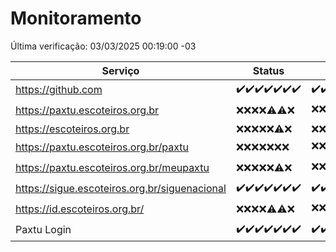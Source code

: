 # Monitoramento

Última verificação: 03/03/2025 00:19:00 -03

|Serviço|Status|Últimas 24h|
|---|---|---|
|https://github.com|<span title="2025-02-24: OK=23">✔️</span><span title="2025-02-25: OK=23">✔️</span><span title="2025-02-26: OK=23">✔️</span><span title="2025-02-27: OK=23">✔️</span><span title="2025-02-28: OK=23">✔️</span><span title="2025-03-01: OK=23">✔️</span><span title="2025-03-02: OK=2">✔️</span>|<span title="02/03/2025 00:19:00 -03 : 200">✔️</span><span title="02/03/2025 01:10:00 -03 : 200">✔️</span><span title="02/03/2025 02:08:00 -03 : 200">✔️</span><span title="02/03/2025 03:11:00 -03 : 200">✔️</span><span title="02/03/2025 04:07:00 -03 : 200">✔️</span><span title="02/03/2025 05:10:00 -03 : 200">✔️</span><span title="02/03/2025 06:08:00 -03 : 200">✔️</span><span title="02/03/2025 07:08:00 -03 : 200">✔️</span><span title="02/03/2025 08:07:00 -03 : 200">✔️</span><span title="02/03/2025 09:13:00 -03 : 200">✔️</span><span title="02/03/2025 10:12:00 -03 : 200">✔️</span><span title="02/03/2025 11:07:00 -03 : 200">✔️</span><span title="02/03/2025 12:07:00 -03 : 200">✔️</span><span title="02/03/2025 13:08:00 -03 : 200">✔️</span><span title="02/03/2025 14:06:00 -03 : 200">✔️</span><span title="02/03/2025 15:10:00 -03 : 200">✔️</span><span title="02/03/2025 16:04:00 -03 : 200">✔️</span><span title="02/03/2025 17:08:00 -03 : 200">✔️</span><span title="02/03/2025 18:07:00 -03 : 200">✔️</span><span title="02/03/2025 19:07:00 -03 : 200">✔️</span><span title="02/03/2025 20:07:00 -03 : 200">✔️</span><span title="02/03/2025 21:43:00 -03 : 200">✔️</span><span title="02/03/2025 23:15:00 -03 : 200">✔️</span><span title="03/03/2025 00:19:00 -03 : 200">✔️</span>|
|https://paxtu.escoteiros.org.br|<span title="2025-02-24: Falhas=23">❌</span><span title="2025-02-25: Falhas=23">❌</span><span title="2025-02-26: Falhas=23">❌</span><span title="2025-02-27: Falhas=23">❌</span><span title="2025-02-28: OK=4, Falhas=19">⚠️</span><span title="2025-03-01: OK=3, Falhas=20">⚠️</span><span title="2025-03-02: Falhas=2">❌</span>|<span title="02/03/2025 00:19:00 -03 : 403">❌</span><span title="02/03/2025 01:10:00 -03 : 403">❌</span><span title="02/03/2025 02:08:00 -03 : 403">❌</span><span title="02/03/2025 03:11:00 -03 : 403">❌</span><span title="02/03/2025 04:07:00 -03 : 403">❌</span><span title="02/03/2025 05:10:00 -03 : 403">❌</span><span title="02/03/2025 06:08:00 -03 : 403">❌</span><span title="02/03/2025 07:08:00 -03 : 403">❌</span><span title="02/03/2025 08:07:00 -03 : 403">❌</span><span title="02/03/2025 09:13:00 -03 : 403">❌</span><span title="02/03/2025 10:12:00 -03 : 200">✔️</span><span title="02/03/2025 11:07:00 -03 : 403">❌</span><span title="02/03/2025 12:07:00 -03 : 403">❌</span><span title="02/03/2025 13:08:00 -03 : 403">❌</span><span title="02/03/2025 14:06:00 -03 : 403">❌</span><span title="02/03/2025 15:10:00 -03 : 403">❌</span><span title="02/03/2025 16:04:00 -03 : 403">❌</span><span title="02/03/2025 17:08:00 -03 : 403">❌</span><span title="02/03/2025 18:07:00 -03 : 403">❌</span><span title="02/03/2025 19:07:00 -03 : 403">❌</span><span title="02/03/2025 20:07:00 -03 : 403">❌</span><span title="02/03/2025 21:43:00 -03 : 403">❌</span><span title="02/03/2025 23:15:00 -03 : 403">❌</span><span title="03/03/2025 00:19:00 -03 : 403">❌</span>|
|https://escoteiros.org.br|<span title="2025-02-24: Falhas=23">❌</span><span title="2025-02-25: Falhas=23">❌</span><span title="2025-02-26: Falhas=23">❌</span><span title="2025-02-27: Falhas=23">❌</span><span title="2025-02-28: Falhas=23">❌</span><span title="2025-03-01: OK=1, Falhas=22">⚠️</span><span title="2025-03-02: Falhas=2">❌</span>|<span title="02/03/2025 00:19:00 -03 : 403">❌</span><span title="02/03/2025 01:10:00 -03 : 403">❌</span><span title="02/03/2025 02:08:00 -03 : 403">❌</span><span title="02/03/2025 03:11:00 -03 : 403">❌</span><span title="02/03/2025 04:07:00 -03 : 403">❌</span><span title="02/03/2025 05:10:00 -03 : 403">❌</span><span title="02/03/2025 06:08:00 -03 : 403">❌</span><span title="02/03/2025 07:08:00 -03 : 403">❌</span><span title="02/03/2025 08:07:00 -03 : 403">❌</span><span title="02/03/2025 09:13:00 -03 : 403">❌</span><span title="02/03/2025 10:12:00 -03 : 403">❌</span><span title="02/03/2025 11:07:00 -03 : 403">❌</span><span title="02/03/2025 12:07:00 -03 : 403">❌</span><span title="02/03/2025 13:08:00 -03 : 403">❌</span><span title="02/03/2025 14:06:00 -03 : 403">❌</span><span title="02/03/2025 15:10:00 -03 : 403">❌</span><span title="02/03/2025 16:04:00 -03 : 403">❌</span><span title="02/03/2025 17:08:00 -03 : 403">❌</span><span title="02/03/2025 18:07:00 -03 : 403">❌</span><span title="02/03/2025 19:07:00 -03 : 403">❌</span><span title="02/03/2025 20:07:00 -03 : 403">❌</span><span title="02/03/2025 21:43:00 -03 : 403">❌</span><span title="02/03/2025 23:15:00 -03 : 403">❌</span><span title="03/03/2025 00:19:00 -03 : 403">❌</span>|
|https://paxtu.escoteiros.org.br/paxtu|<span title="2025-02-24: Falhas=23">❌</span><span title="2025-02-25: Falhas=23">❌</span><span title="2025-02-26: Falhas=23">❌</span><span title="2025-02-27: Falhas=23">❌</span><span title="2025-02-28: Falhas=23">❌</span><span title="2025-03-01: Falhas=23">❌</span><span title="2025-03-02: Falhas=2">❌</span>|<span title="02/03/2025 00:19:00 -03 : 403">❌</span><span title="02/03/2025 01:10:00 -03 : 403">❌</span><span title="02/03/2025 02:08:00 -03 : 403">❌</span><span title="02/03/2025 03:11:00 -03 : 403">❌</span><span title="02/03/2025 04:07:00 -03 : 403">❌</span><span title="02/03/2025 05:10:00 -03 : 403">❌</span><span title="02/03/2025 06:08:00 -03 : 403">❌</span><span title="02/03/2025 07:08:00 -03 : 403">❌</span><span title="02/03/2025 08:07:00 -03 : 403">❌</span><span title="02/03/2025 09:13:00 -03 : 403">❌</span><span title="02/03/2025 10:12:00 -03 : 403">❌</span><span title="02/03/2025 11:07:00 -03 : 403">❌</span><span title="02/03/2025 12:07:00 -03 : 403">❌</span><span title="02/03/2025 13:08:00 -03 : 200">✔️</span><span title="02/03/2025 14:06:00 -03 : 403">❌</span><span title="02/03/2025 15:10:00 -03 : 403">❌</span><span title="02/03/2025 16:04:00 -03 : 403">❌</span><span title="02/03/2025 17:08:00 -03 : 403">❌</span><span title="02/03/2025 18:07:00 -03 : 403">❌</span><span title="02/03/2025 19:07:00 -03 : 403">❌</span><span title="02/03/2025 20:07:00 -03 : 403">❌</span><span title="02/03/2025 21:43:00 -03 : 403">❌</span><span title="02/03/2025 23:15:00 -03 : 403">❌</span><span title="03/03/2025 00:19:00 -03 : 403">❌</span>|
|https://paxtu.escoteiros.org.br/meupaxtu|<span title="2025-02-24: Falhas=23">❌</span><span title="2025-02-25: Falhas=23">❌</span><span title="2025-02-26: Falhas=23">❌</span><span title="2025-02-27: Falhas=23">❌</span><span title="2025-02-28: Falhas=23">❌</span><span title="2025-03-01: OK=2, Falhas=21">⚠️</span><span title="2025-03-02: Falhas=2">❌</span>|<span title="02/03/2025 00:19:00 -03 : 403">❌</span><span title="02/03/2025 01:10:00 -03 : 403">❌</span><span title="02/03/2025 02:08:00 -03 : 403">❌</span><span title="02/03/2025 03:11:00 -03 : 403">❌</span><span title="02/03/2025 04:07:00 -03 : 403">❌</span><span title="02/03/2025 05:10:00 -03 : 403">❌</span><span title="02/03/2025 06:08:00 -03 : 403">❌</span><span title="02/03/2025 07:08:00 -03 : 403">❌</span><span title="02/03/2025 08:07:00 -03 : 403">❌</span><span title="02/03/2025 09:13:00 -03 : 403">❌</span><span title="02/03/2025 10:12:00 -03 : 403">❌</span><span title="02/03/2025 11:07:00 -03 : 403">❌</span><span title="02/03/2025 12:07:00 -03 : 403">❌</span><span title="02/03/2025 13:08:00 -03 : 403">❌</span><span title="02/03/2025 14:06:00 -03 : 403">❌</span><span title="02/03/2025 15:10:00 -03 : 403">❌</span><span title="02/03/2025 16:04:00 -03 : 403">❌</span><span title="02/03/2025 17:08:00 -03 : 403">❌</span><span title="02/03/2025 18:07:00 -03 : 403">❌</span><span title="02/03/2025 19:07:00 -03 : 403">❌</span><span title="02/03/2025 20:07:00 -03 : 403">❌</span><span title="02/03/2025 21:43:00 -03 : 403">❌</span><span title="02/03/2025 23:15:00 -03 : 403">❌</span><span title="03/03/2025 00:19:00 -03 : 200">✔️</span>|
|https://sigue.escoteiros.org.br/siguenacional|<span title="2025-02-24: OK=23">✔️</span><span title="2025-02-25: OK=23">✔️</span><span title="2025-02-26: OK=23">✔️</span><span title="2025-02-27: OK=23">✔️</span><span title="2025-02-28: OK=23">✔️</span><span title="2025-03-01: OK=23">✔️</span><span title="2025-03-02: OK=2">✔️</span>|<span title="02/03/2025 00:19:00 -03 : 200">✔️</span><span title="02/03/2025 01:10:00 -03 : 200">✔️</span><span title="02/03/2025 02:08:00 -03 : 200">✔️</span><span title="02/03/2025 03:11:00 -03 : 200">✔️</span><span title="02/03/2025 04:07:00 -03 : 200">✔️</span><span title="02/03/2025 05:10:00 -03 : 200">✔️</span><span title="02/03/2025 06:08:00 -03 : 200">✔️</span><span title="02/03/2025 07:08:00 -03 : 200">✔️</span><span title="02/03/2025 08:07:00 -03 : 200">✔️</span><span title="02/03/2025 09:13:00 -03 : 200">✔️</span><span title="02/03/2025 10:12:00 -03 : 200">✔️</span><span title="02/03/2025 11:07:00 -03 : 200">✔️</span><span title="02/03/2025 12:07:00 -03 : 200">✔️</span><span title="02/03/2025 13:08:00 -03 : 200">✔️</span><span title="02/03/2025 14:06:00 -03 : 200">✔️</span><span title="02/03/2025 15:10:00 -03 : 200">✔️</span><span title="02/03/2025 16:04:00 -03 : 200">✔️</span><span title="02/03/2025 17:08:00 -03 : 200">✔️</span><span title="02/03/2025 18:07:00 -03 : 200">✔️</span><span title="02/03/2025 19:07:00 -03 : 200">✔️</span><span title="02/03/2025 20:07:00 -03 : 200">✔️</span><span title="02/03/2025 21:43:00 -03 : 200">✔️</span><span title="02/03/2025 23:15:00 -03 : 200">✔️</span><span title="03/03/2025 00:19:00 -03 : 200">✔️</span>|
|https://id.escoteiros.org.br/|<span title="2025-02-24: Falhas=23">❌</span><span title="2025-02-25: Falhas=23">❌</span><span title="2025-02-26: Falhas=23">❌</span><span title="2025-02-27: Falhas=23">❌</span><span title="2025-02-28: OK=1, Falhas=22">⚠️</span><span title="2025-03-01: OK=2, Falhas=21">⚠️</span><span title="2025-03-02: Falhas=2">❌</span>|<span title="02/03/2025 00:19:00 -03 : 403">❌</span><span title="02/03/2025 01:10:00 -03 : 403">❌</span><span title="02/03/2025 02:08:00 -03 : 403">❌</span><span title="02/03/2025 03:11:00 -03 : 403">❌</span><span title="02/03/2025 04:07:00 -03 : 403">❌</span><span title="02/03/2025 05:10:00 -03 : 403">❌</span><span title="02/03/2025 06:08:00 -03 : 403">❌</span><span title="02/03/2025 07:08:00 -03 : 200">✔️</span><span title="02/03/2025 08:07:00 -03 : 403">❌</span><span title="02/03/2025 09:13:00 -03 : 403">❌</span><span title="02/03/2025 10:12:00 -03 : 403">❌</span><span title="02/03/2025 11:07:00 -03 : 403">❌</span><span title="02/03/2025 12:07:00 -03 : 403">❌</span><span title="02/03/2025 13:08:00 -03 : 403">❌</span><span title="02/03/2025 14:06:00 -03 : 403">❌</span><span title="02/03/2025 15:10:00 -03 : 403">❌</span><span title="02/03/2025 16:04:00 -03 : 403">❌</span><span title="02/03/2025 17:08:00 -03 : 403">❌</span><span title="02/03/2025 18:07:00 -03 : 403">❌</span><span title="02/03/2025 19:07:00 -03 : 403">❌</span><span title="02/03/2025 20:07:00 -03 : 403">❌</span><span title="02/03/2025 21:43:00 -03 : 403">❌</span><span title="02/03/2025 23:15:00 -03 : 403">❌</span><span title="03/03/2025 00:19:00 -03 : 403">❌</span>|
|Paxtu Login|<span title="2025-02-24: OK=23">✔️</span><span title="2025-02-25: OK=23">✔️</span><span title="2025-02-26: OK=23">✔️</span><span title="2025-02-27: OK=23">✔️</span><span title="2025-02-28: OK=23">✔️</span><span title="2025-03-01: OK=23">✔️</span><span title="2025-03-02: OK=2">✔️</span>|<span title="02/03/2025 00:19:00 -03 : 200">✔️</span><span title="02/03/2025 01:10:00 -03 : 200">✔️</span><span title="02/03/2025 02:08:00 -03 : 200">✔️</span><span title="02/03/2025 03:11:00 -03 : 200">✔️</span><span title="02/03/2025 04:07:00 -03 : 200">✔️</span><span title="02/03/2025 05:10:00 -03 : 200">✔️</span><span title="02/03/2025 06:08:00 -03 : 200">✔️</span><span title="02/03/2025 07:08:00 -03 : 200">✔️</span><span title="02/03/2025 08:07:00 -03 : 200">✔️</span><span title="02/03/2025 09:13:00 -03 : 200">✔️</span><span title="02/03/2025 10:12:00 -03 : 200">✔️</span><span title="02/03/2025 11:07:00 -03 : 200">✔️</span><span title="02/03/2025 12:07:00 -03 : 200">✔️</span><span title="02/03/2025 13:08:00 -03 : 200">✔️</span><span title="02/03/2025 14:06:00 -03 : 500">❌</span><span title="02/03/2025 15:10:00 -03 : 200">✔️</span><span title="02/03/2025 16:04:00 -03 : 200">✔️</span><span title="02/03/2025 17:08:00 -03 : 200">✔️</span><span title="02/03/2025 18:07:00 -03 : 200">✔️</span><span title="02/03/2025 19:07:00 -03 : 200">✔️</span><span title="02/03/2025 20:07:00 -03 : 200">✔️</span><span title="02/03/2025 21:43:00 -03 : 200">✔️</span><span title="02/03/2025 23:15:00 -03 : 200">✔️</span><span title="03/03/2025 00:19:00 -03 : 200">✔️</span>|
